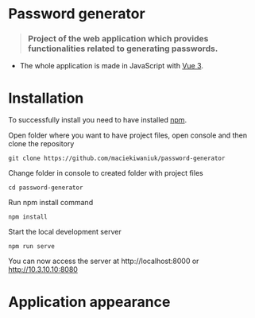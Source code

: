 # Password generator

> ### Project of the web application which provides functionalities related to generating passwords.

- The whole application is made in JavaScript with [Vue 3](https://vuejs.org/).

# Installation

To successfully install you need to have installed [npm](https://docs.npmjs.com/cli/v7/commands/npm-install).

Open folder where you want to have project files, open console and then clone the repository

    git clone https://github.com/maciekiwaniuk/password-generator
	
Change folder in console to created folder with project files

	cd password-generator
	
Run npm install command

	npm install
	
Start the local development server

    npm run serve

You can now access the server at http://localhost:8000 or http://10.3.10.10:8080

# Application appearance


    